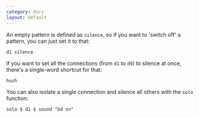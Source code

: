 ```yaml
---
category: docs
layout: default
---
```


An empty pattern is defined as `silence`, so if you want to 'switch
off' a pattern, you can just set it to that:

~~~~ {haskell}
d1 silence
~~~~

If you want to set all the connections (from `d1` to `d9`) to silence
at once, there's a single-word shortcut for that:

~~~~ {haskell}
hush
~~~~

You can also isolate a single connection and silence all others with
the `solo` function:

~~~~ {haskell}
solo $ d1 $ sound "bd sn"
~~~~
